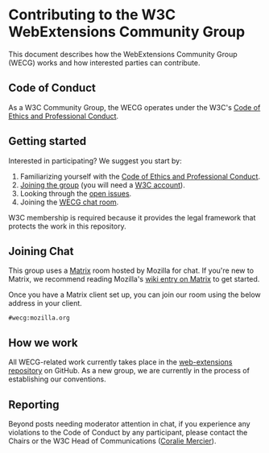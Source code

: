# Contributing to the W3C WebExtensions Community Group

This document describes how the WebExtensions Community Group (WECG) works and how interested parties can contribute.

## Code of Conduct

As a W3C Community Group, the WECG operates under the W3C's [Code of Ethics and Professional Conduct][w3c-code-of-conduct].

## Getting started

Interested in participating? We suggest you start by:

1. Familiarizing yourself with the [Code of Ethics and Professional Conduct][w3c-code-of-conduct].
2. [Joining the group][wecg-join] (you will need a [W3C account][w3c-new-account]).
3. Looking through the [open issues][wecg-issues].
4. Joining the [WECG chat room][join-chat].

W3C membership is required because it provides the legal framework that protects the work in this repository.

## Joining Chat

This group uses a [Matrix][matrix-site] room hosted by Mozilla for chat. If you're new to Matrix, we recommend reading Mozilla's [wiki entry on Matrix][moz-wiki-matrix] to get started.

Once you have a Matrix client set up, you can join our room using the below address in your client.

```
#wecg:mozilla.org
```

## How we work

All WECG-related work currently takes place in the [web-extensions repository][wecg-repo] on GitHub. As a new group, we are currently in the process of establishing our conventions.

## Reporting

Beyond posts needing moderator attention in chat, if you experience any violations to the Code of Conduct by any participant, please contact the Chairs or the W3C Head of Communications ([Coralie Mercier][email-coralie]).

[email-coralie]: mailto:coralie@w3.org
[join-chat]: #joining-chat
[matrix-site]: https://matrix.org/
[moz-wiki-matrix]: https://wiki.mozilla.org/Matrix
[w3c-code-of-conduct]: https://www.w3.org/Consortium/cepc/
[w3c-new-account]: https://www.w3.org/accounts/request
[w3c-pwe-list]: https://lists.w3.org/Archives/Public/public-pwe/
[wecg-issues]: https://github.com/w3c/web-extensions/issues
[wecg-join]: https://www.w3.org/community/webextensions/join
[wecg-repo]: https://github.com/w3c/webextensions
